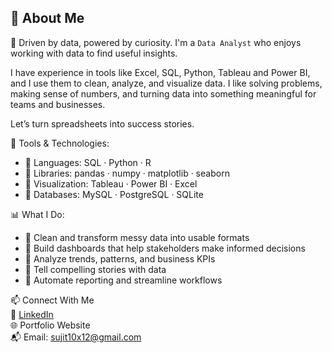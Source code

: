 ## 💫 About Me

<!--
**sujit10x12/sujit10x12** is a ✨ _special_ ✨ repository because its `README.md` (this file) appears on your GitHub profile.

Here are some ideas to get you started:

- 🔭 I’m currently working on ...
- 🌱 I’m currently learning ...
- 👯 I’m looking to collaborate on ...
- 🤔 I’m looking for help with ...
- 💬 Ask me about ...
- 📫 How to reach me: ...
- 😄 Pronouns: ...
- ⚡ Fun fact: ...
-->

🎯 Driven by data, powered by curiosity.
I'm a `Data Analyst` who enjoys working with data to find useful insights.

I have experience in tools like Excel, SQL, Python, Tableau and Power BI, and I use them to clean, analyze, and visualize data. I like solving problems, making sense of numbers, and turning data into something meaningful for teams and businesses.

Let’s turn spreadsheets into success stories.


🔧 Tools & Technologies:

  - 🔭 Languages: SQL · Python · R
  - 🌱 Libraries: pandas · numpy · matplotlib · seaborn
  - 👯 Visualization: Tableau · Power BI · Excel
  - 🤔 Databases: MySQL · PostgreSQL · SQLite


📊 What I Do:

  - 🔭 Clean and transform messy data into usable formats
  - 🌱 Build dashboards that help stakeholders make informed decisions
  - 👯 Analyze trends, patterns, and business KPIs
  - 🤔 Tell compelling stories with data
  - 🤔 Automate reporting and streamline workflows


📫 Connect With Me  
💼 <a href="www.linkedin.com/in/sujit10x12">LinkedIn</a>  
🌐 Portfolio Website  
📬 Email: sujit10x12@gmail.com  








